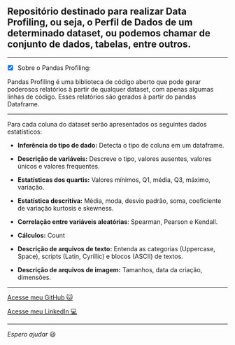 ## Repositório destinado para realizar Data Profiling, ou seja, o Perfil de Dados de um determinado dataset, ou podemos chamar de conjunto de dados, tabelas, entre outros.

---

- [x] Sobre o Pandas Profiling:

Pandas Profiling é uma biblioteca de código aberto que pode gerar poderosos relatórios à partir de qualquer dataset, com apenas algumas linhas de código. Esses relatórios são gerados à partir do pandas Dataframe.

---

Para cada coluna do dataset serão apresentados os seguintes dados estatísticos:

- **Inferência do tipo de dado:** Detecta o tipo de coluna em um dataframe.

- **Descrição de variáveis:** Descreve o tipo, valores ausentes, valores únicos e valores frequentes.

- **Estatísticas dos quartis:** Valores mínimos, Q1, média, Q3, máximo, variação.

- **Estatística descritiva:** Média, moda, desvio padrão, soma, coeficiente de variação kurtosis e skewness.

- **Correlação entre variáveis aleatórias**: Spearman, Pearson e Kendall.

- **Cálculos:** Count

- **Descrição de arquivos de texto:** Entenda as categorias (Uppercase, Space), scripts (Latin, Cyrillic) e blocos (ASCII) de textos.

- **Descrição de arquivos de imagem:** Tamanhos, data da criação, dimensões.

---

[Acesse meu GitHub :cat:](https://github.com/Phelipe-Sempreboni)

[Acesse meu LinkedIn :computer:](https://www.linkedin.com/in/luiz-phelipe-utiama-sempreboni-319902169/)

---

_Espero ajudar_ :smiley:
